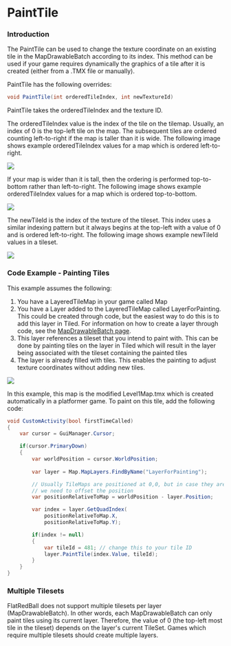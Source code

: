 # PaintTile

### Introduction

The PaintTile can be used to change the texture coordinate on an existing tile in the MapDrawableBatch according to its index. This method can be used if your game requires dynamically the graphics of a tile after it is created (either from a .TMX file or manually).&#x20;

PaintTile has the following overrides:

```csharp
void PaintTile(int orderedTileIndex, int newTextureId)
```

PaintTile takes the orderedTileIndex and the texture ID.

The orderedTileIndex value is the index of the tile on the tilemap. Usually, an index of 0 is the top-left tile on the map. The subsequent tiles are ordered counting left-to-right if the map is taller than it is wide. The following image shows example orderedTileIndex values for a map which is ordered left-to-right.

![](../../media/2023-01-img\_63b9077c3c079.png)

If your map is wider than it is tall, then the ordering is performed top-to-bottom rather than left-to-right. The following image shows example orderedTileIndex values for a map which is ordered top-to-bottom.

![](../../media/2020-10-img\_5f918eb8a684a.png)

The newTileId is the index of the texture of the tileset. This index uses a similar indexing pattern but it always begins at the top-left with a value of 0 and is ordered left-to-right. The following image shows example newTileId values in a tileset.

![](../../media/2020-10-img\_5f91902e76fb2.png)

### Code Example - Painting Tiles

This example assumes the following:

1. You have a LayeredTileMap in your game called Map
2. You have a Layer added to the LayeredTileMap called LayerForPainting. This could be created through code, but the easiest way to do this is to add this layer in Tiled. For information on how to create a layer through code, see the [MapDrawableBatch page](../../documentation/tools/tiled-plugin/flatredball-tilegraphics-mapdrawablebatch.md).
3. This layer references a tileset that you intend to paint with. This can be done by painting tiles on the layer in Tiled which will result in the layer being associated with the tileset containing the painted tiles
4. The layer is already filled with tiles. This enables the painting to adjust texture coordinates without adding new tiles.

![](../../media/2023-01-img\_63b90d11ccda1.png)

In this example, this map is the modified Level1Map.tmx which is created automatically in a platformer game. To paint on this tile, add the following code:

```csharp
void CustomActivity(bool firstTimeCalled)
{
    var cursor = GuiManager.Cursor;

    if(cursor.PrimaryDown)
    {
        var worldPosition = cursor.WorldPosition;
        
        var layer = Map.MapLayers.FindByName("LayerForPainting");

        // Usually TileMaps are positioned at 0,0, but in case they aren't
        // we need to offset the position
        var positionRelativeToMap = worldPosition - layer.Position;

        var index = layer.GetQuadIndex(
            positionRelativeToMap.X, 
            positionRelativeToMap.Y);

        if(index != null)
        {
            var tileId = 481; // change this to your tile ID
            layer.PaintTile(index.Value, tileId);
        }
    }
}
```

### Multiple Tilesets

FlatRedBall does not support multiple tilesets per layer (MapDrawableBatch). In other words, each MapDrawableBatch can only paint tiles using its current layer. Therefore, the value of 0 (the top-left most tile in the tileset) depends on the layer's current TileSet. Games which require multiple tilesets should create multiple layers.&#x20;
